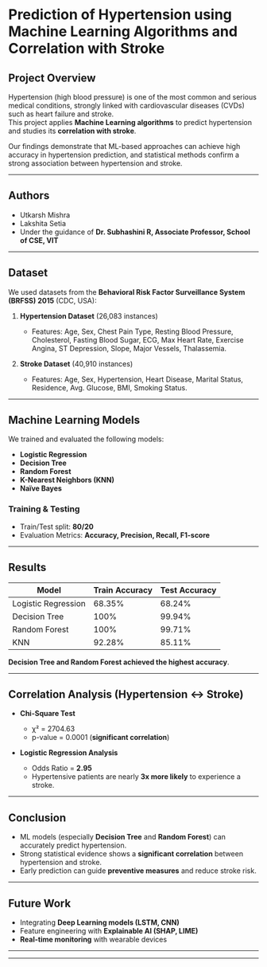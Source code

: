 # Prediction of Hypertension using Machine Learning Algorithms and Correlation with Stroke

## Project Overview
Hypertension (high blood pressure) is one of the most common and serious medical conditions, strongly linked with cardiovascular diseases (CVDs) such as heart failure and stroke.  
This project applies **Machine Learning algorithms** to predict hypertension and studies its **correlation with stroke**.  

Our findings demonstrate that ML-based approaches can achieve high accuracy in hypertension prediction, and statistical methods confirm a strong association between hypertension and stroke.

---

## Authors
- Utkarsh Mishra  
- Lakshita Setia  
- Under the guidance of **Dr. Subhashini R, Associate Professor, School of CSE, VIT**

---

## Dataset
We used datasets from the **Behavioral Risk Factor Surveillance System (BRFSS) 2015** (CDC, USA):

1. **Hypertension Dataset** (26,083 instances)  
   - Features: Age, Sex, Chest Pain Type, Resting Blood Pressure, Cholesterol, Fasting Blood Sugar, ECG, Max Heart Rate, Exercise Angina, ST Depression, Slope, Major Vessels, Thalassemia.  

2. **Stroke Dataset** (40,910 instances)  
   - Features: Age, Sex, Hypertension, Heart Disease, Marital Status, Residence, Avg. Glucose, BMI, Smoking Status.  

---

## Machine Learning Models
We trained and evaluated the following models:

- **Logistic Regression**  
- **Decision Tree**  
- **Random Forest**  
- **K-Nearest Neighbors (KNN)**  
- **Naïve Bayes**

### Training & Testing
- Train/Test split: **80/20**  
- Evaluation Metrics: **Accuracy, Precision, Recall, F1-score**

---

## Results

| Model               | Train Accuracy | Test Accuracy |
|---------------------|----------------|---------------|
| Logistic Regression | 68.35%         | 68.24%        |
| Decision Tree       | 100%           | 99.94%        |
| Random Forest       | 100%           | 99.71%        |
| KNN                 | 92.28%         | 85.11%        |

 **Decision Tree and Random Forest achieved the highest accuracy**.

---

## Correlation Analysis (Hypertension ↔ Stroke)

- **Chi-Square Test**  
  - χ² = 2704.63  
  - p-value = 0.0001 (**significant correlation**)  

- **Logistic Regression Analysis**  
  - Odds Ratio = **2.95**  
  - Hypertensive patients are nearly **3x more likely** to experience a stroke.

---

## Conclusion
- ML models (especially **Decision Tree** and **Random Forest**) can accurately predict hypertension.  
- Strong statistical evidence shows a **significant correlation** between hypertension and stroke.  
- Early prediction can guide **preventive measures** and reduce stroke risk.  

---

## Future Work
- Integrating **Deep Learning models (LSTM, CNN)**  
- Feature engineering with **Explainable AI (SHAP, LIME)**  
- **Real-time monitoring** with wearable devices  

---


---
